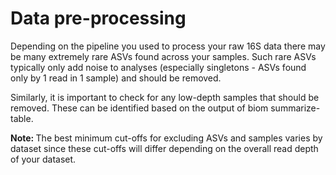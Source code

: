 # Data pre-processing
Depending on the pipeline you used to process your raw 16S data there may be many extremely rare ASVs found across your samples. 
Such rare ASVs typically only add noise to analyses (especially singletons - ASVs found only by 1 read in 1 sample) and should be removed. 

Similarly, it is important to check for any low-depth samples that should be removed. 
These can be identified based on the output of biom summarize-table.

<b>Note: </b> The best minimum cut-offs for excluding ASVs and samples varies by dataset since these cut-offs will differ depending on the overall read depth of your dataset.
